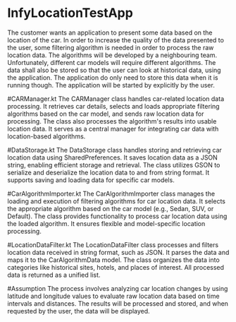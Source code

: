 # InfyLocationTestApp

The customer wants an application to present some data based on the location of the car. In order to
increase the quality of the data presented to the user, some filtering algorithm is needed in order
to process the raw location data. The algorithms will be developed by a neighbouring team.
Unfortunately, different car models will require different algorithms. The data shall also be stored
so that the user can look at historical data, using the application. The application do only need to
store this data when it is running though. The application will be started by explicitly by the
user.

#CARManager.kt
The CARManager class handles car-related location data processing. It retrieves car details, selects
and loads appropriate filtering algorithms based on the car model, and sends raw location data for
processing. The class also processes the algorithm's results into usable location data. It serves as
a central manager for integrating car data with location-based algorithms.

#DataStorage.kt
The DataStorage class handles storing and retrieving car location data using SharedPreferences. It
saves location data as a JSON string, enabling efficient storage and retrieval. The class utilizes
GSON to serialize and deserialize the location data to and from string format. It supports saving
and loading data for specific car models.

#CarAlgorithmImporter.kt
The CarAlgorithmImporter class manages the loading and execution of filtering algorithms for car
location data. It selects the appropriate algorithm based on the car model (e.g., Sedan, SUV, or
Default). The class provides functionality to process car location data using the loaded algorithm.
It ensures flexible and model-specific location processing.

#LocationDataFilter.kt
The LocationDataFilter class processes and filters location data received in string format, such as
JSON. It parses the data and maps it to the CarAlgorithmData model. The class organizes the data
into categories like historical sites, hotels, and places of interest. All processed data is
returned as a unified list.

#Assumption
The process involves analyzing car location changes by using latitude and longitude values to
evaluate raw location data based on time intervals and distances. The results will be processed and
stored, and when requested by the user, the data will be displayed.